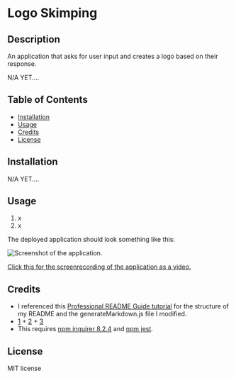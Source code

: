 # Logo Skimping

## Description

An application that asks for user input and creates a logo based on their response.

N/A YET....

## Table of Contents

- [Installation](#installation)
- [Usage](#usage)
- [Credits](#credits)
- [License](#license)

## Installation

N/A YET....

## Usage

1. x
2. x

The deployed application should look something like this:

![Screenshot of the application.](./assets/screenrecordingGif.gif)

[Click this for the screenrecording of the application as a video.](https://github.com/niko-vu/read-this/blob/main/assets/screenrecording.webm)

## Credits

* I referenced this [Professional README Guide tutorial](https://coding-boot-camp.github.io/full-stack/github/professional-readme-guide) for the structure of my README and the generateMarkdown.js file I modified.
* [1](https://www.golinuxcloud.com/svg-javascript/#:~:text=One%20way%20to%20create%20an,that%20make%20up%20the%20image.) + [2](https://javascript.plainenglish.io/how-to-create-an-svg-element-with-vanilla-javascript-a6b140745196) + [3](https://www.digitalocean.com/community/tutorials/nodejs-interactive-command-line-prompts#step-4-using-lists-raw-lists-expandable-lists-checkboxes-passwords-and-editors)
* This requires [npm inquirer 8.2.4](https://www.npmjs.com/package/inquirer/v/8.2.4) and [npm jest](https://www.npmjs.com/package/jest?activeTab=code).

## License

MIT license
